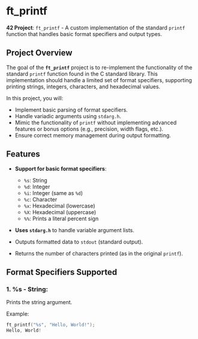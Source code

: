 # ft_printf

**42 Project**: `ft_printf` - A custom implementation of the standard `printf` function that handles basic format specifiers and output types.

## Project Overview

The goal of the **`ft_printf`** project is to re-implement the functionality of the standard `printf` function found in the C standard library. This implementation should handle a limited set of format specifiers, supporting printing strings, integers, characters, and hexadecimal values. 

In this project, you will:
- Implement basic parsing of format specifiers.
- Handle variadic arguments using `stdarg.h`.
- Mimic the functionality of `printf` without implementing advanced features or bonus options (e.g., precision, width flags, etc.).
- Ensure correct memory management during output formatting.

## Features

- **Support for basic format specifiers**:
  - `%s`: String
  - `%d`: Integer
  - `%i`: Integer (same as `%d`)
  - `%c`: Character
  - `%x`: Hexadecimal (lowercase)
  - `%X`: Hexadecimal (uppercase)
  - `%%`: Prints a literal percent sign
  
- **Uses `stdarg.h`** to handle variable argument lists.
- Outputs formatted data to `stdout` (standard output).
- Returns the number of characters printed (as in the original `printf`).

## Format Specifiers Supported

### 1. **%s** - String:
   Prints the string argument.

   Example:
   ```c
   ft_printf("%s", "Hello, World!");
Hello, World!
